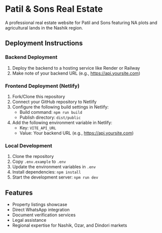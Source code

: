 # Patil & Sons Real Estate

A professional real estate website for Patil and Sons featuring NA plots and agricultural lands in the Nashik region.

## Deployment Instructions

### Backend Deployment
1. Deploy the backend to a hosting service like Render or Railway
2. Make note of your backend URL (e.g., https://api.yoursite.com)

### Frontend Deployment (Netlify)
1. Fork/Clone this repository
2. Connect your GitHub repository to Netlify
3. Configure the following build settings in Netlify:
   - Build command: `npm run build`
   - Publish directory: `dist/public`
4. Add the following environment variable in Netlify:
   - Key: `VITE_API_URL`
   - Value: Your backend URL (e.g., https://api.yoursite.com)

### Local Development
1. Clone the repository
2. Copy `.env.example` to `.env`
3. Update the environment variables in `.env`
4. Install dependencies: `npm install`
5. Start the development server: `npm run dev`

## Features
- Property listings showcase
- Direct WhatsApp integration
- Document verification services
- Legal assistance
- Regional expertise for Nashik, Ozar, and Dindori markets
